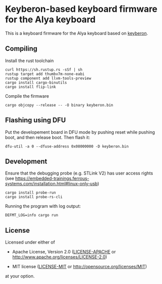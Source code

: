 # Keyberon-based keyboard firmware for the Alya keyboard

This is a keyboard firmware for the Alya keyboard based on [keyberon](https://github.com/TeXitoi/keyberon).

## Compiling

Install the rust toolchain

```shell
curl https://sh.rustup.rs -sSf | sh
rustup target add thumbv7m-none-eabi
rustup component add llvm-tools-preview
cargo install cargo-binutils
cargo install flip-link
```

Compile the firmware
```shell
cargo objcopy --release -- -O binary keyberon.bin
```

## Flashing using DFU

Put the developement board in DFU mode by pushing reset while pushing
boot, and then release boot. Then flash it:
```shell
dfu-util -a 0 --dfuse-address 0x08000000 -D keyberon.bin
```

## Development
Ensure that the debugging probe (e.g. STLink V2) has user access rights (see https://embedded-trainings.ferrous-systems.com/installation.html#linux-only-usb)

```shell
cargo install probe-run
cargo install probe-rs-cli
```

Running the program with log output:
```shell
DEFMT_LOG=info cargo run
```

## License

Licensed under either of

- Apache License, Version 2.0 ([LICENSE-APACHE](LICENSE-APACHE) or
  http://www.apache.org/licenses/LICENSE-2.0)

- MIT license ([LICENSE-MIT](LICENSE-MIT) or http://opensource.org/licenses/MIT)

at your option.

